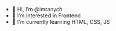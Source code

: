 - 👋 Hi, I’m @imranych
- 👀 I’m interested in Frontend
- 🌱 I’m currently learning HTML, CSS, JS


<!---
imranych/imranych is a ✨ special ✨ repository because its `README.md` (this file) appears on your GitHub profile.
You can click the Preview link to take a look at your changes.
--->
